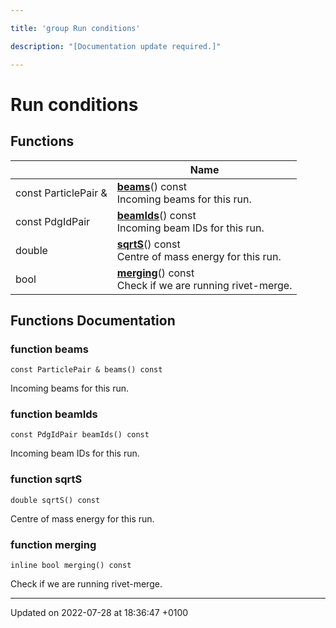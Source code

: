 ```yaml
---

title: 'group Run conditions'

description: "[Documentation update required.]"

---
```


# Run conditions



## Functions

|                | Name           |
| -------------- | -------------- |
| const ParticlePair & | **[beams](/documentation/code/modules/group__analysis__run/#function-beams)**() const<br>Incoming beams for this run.  |
| const PdgIdPair | **[beamIds](/documentation/code/modules/group__analysis__run/#function-beamids)**() const<br>Incoming beam IDs for this run.  |
| double | **[sqrtS](/documentation/code/modules/group__analysis__run/#function-sqrts)**() const<br>Centre of mass energy for this run.  |
| bool | **[merging](/documentation/code/modules/group__analysis__run/#function-merging)**() const<br>Check if we are running rivet-merge.  |


## Functions Documentation

### function beams

```
const ParticlePair & beams() const
```

Incoming beams for this run. 

### function beamIds

```
const PdgIdPair beamIds() const
```

Incoming beam IDs for this run. 

### function sqrtS

```
double sqrtS() const
```

Centre of mass energy for this run. 

### function merging

```
inline bool merging() const
```

Check if we are running rivet-merge. 





-------------------------------

Updated on 2022-07-28 at 18:36:47 +0100
